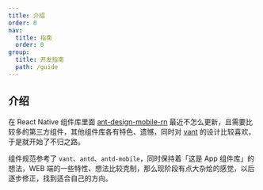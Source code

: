 ```yaml
---
title: 介绍
order: 0
nav:
  title: 指南
  order: 0
group:
  title: 开发指南
  path: /guide
---
```


## 介绍

在 React Native 组件库里面 [ant-design-mobile-rn](https://github.com/ant-design/ant-design-mobile-rn) 最近不怎么更新，且需要比较多的第三方组件，其他组件库各有特色、遗憾，同时对 [vant](https://github.com/youzan/vant) 的设计比较喜欢，于是就开始了不归之路。

组件规范参考了 `vant`、`antd`、`antd-mobile`，同时保持着「这是 App 组件库」的想法，WEB 端的一些特性、想法比较克制，那么现阶段有点大杂烩的感觉，以后逐步修正，找到适合自己的方向。
